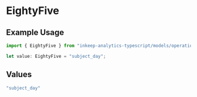 # EightyFive

## Example Usage

```typescript
import { EightyFive } from "inkeep-analytics-typescript/models/operations";

let value: EightyFive = "subject_day";
```

## Values

```typescript
"subject_day"
```